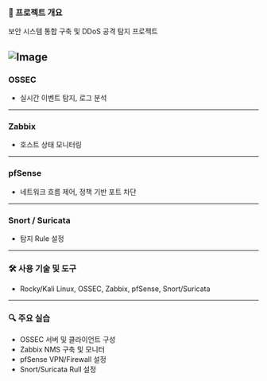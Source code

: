 ### 📌 프로젝트 개요

보안 시스템 통합 구축 및 DDoS 공격 탐지 프로젝트

![Image](https://github.com/user-attachments/assets/781aa068-34fc-4a6c-a8c0-250b354cde86)
---

### OSSEC
- 실시간 이벤트 탐지, 로그 분석
  
---

### Zabbix
- 호스트 상태 모니터링
  
---

### pfSense
- 네트워크 흐름 제어, 정책 기반 포트 차단

---

### Snort / Suricata
- 탐지 Rule 설정

---

### 🛠 사용 기술 및 도구

- Rocky/Kali Linux, OSSEC, Zabbix, pfSense, Snort/Suricata

---

### 🔍 주요 실습

- OSSEC 서버 및 클라이언트 구성
- Zabbix NMS 구축 및 모니터
- pfSense VPN/Firewall 설정
- Snort/Suricata Rull 설정
